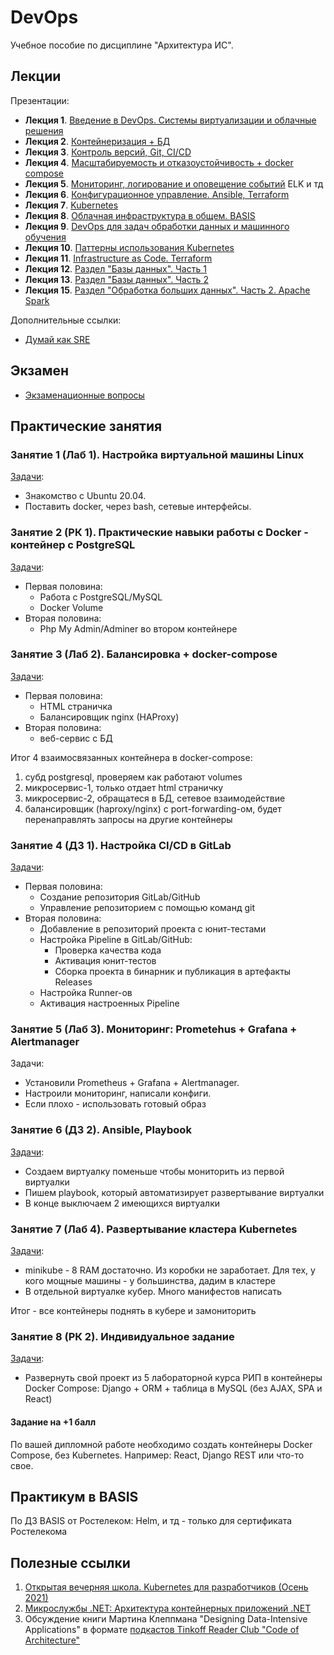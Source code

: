 # DevOps

Учебное пособие по дисциплине "Архитектура ИС".

## Лекции
Презентации:

* **Лекция 1**. [Введение в DevOps. Системы виртуализации и облачные решения](Лекции/Лекция1/АРЭПО-Л1-П.pdf) 
* **Лекция 2**. [Контейнеризация + БД](Лекции/Лекция2/L2.pptx) 
* **Лекция 3**. [Контроль версий, Git, CI/CD](Лекции/Лекция3/Git_dlya_samykh_malenkikh.pdf) 
* **Лекция 4**. [Масштабируемость и отказоустойчивость + docker compose](Лекции/Лекция4/Лекция_4_Масштабируемость_и_отказоустойчивость.pdf) 
* **Лекция 5**. [Мониторинг, логирование и оповещение событий](Лекции/Лекция5/L5.pptx) 
ELK и тд
* **Лекция 6**. [Конфигурационное управление. Ansible, Terraform](Лекции/Лекция6/Лекция_6_ИТ_инфраструктура_Конфигурационное_управление.pdf) 
* **Лекция 7**. [Kubernetes](Лекции/Лекция7/Kubernetes_L7.pptx)
* **Лекция 8**. [Облачная инфраструктура в общем. BASIS](Лекции/Лекция8/L8.pptx) 
* **Лекция 9**. [DevOps для задач  обработки данных и машинного обучения](Лекции/Лекция9/mlops.pdf) 
* **Лекция 10**. [Паттерны использования Kubernetes](Лекции/Лекция10/L10.pptx) 
* **Лекция 11**. [Infrastructure as Code. Terraform](Лекции/Лекция11/Лекция_Terraform.pdf) 
* **Лекция 12**. [Раздел "Базы данных". Часть 1](Лекции/Лекция12/АРЭ%20-%20раздел%20БД%20лекция%201.pdf) 
* **Лекция 13**. [Раздел "Базы данных". Часть 2](Лекции/Лекция13/АРЭ%20-%20раздел%20БД%20лекция%202.pdf) 
* **Лекция 15**. [Раздел "Обработка больших данных". Часть 2. Apache Spark](Лекции/Лекция15/Spark_1.pdf) 

Дополнительные ссылки:

* [Думай как SRE](Лекции/Лекция1/Думай%20как%20SRE%20(simple).pdf)

## Экзамен

* [Экзаменационные вопросы](exam.md)

## Практические занятия

### Занятие 1 (Лаб 1). Настройка виртуальной машины Linux


[Задачи](Лабы/Лаб1/L1.pdf):

* Знакомство с Ubuntu 20.04.
* Поставить docker, через bash, сетевые интерфейсы.

### Занятие 2 (РК 1). Практические навыки работы с Docker - контейнер с PostgreSQL


[Задачи](Лабы/Лаб2/L2.md):

* Первая половина:
  * Работа с PostgreSQL/MySQL
  * Docker Volume
* Вторая половина:
  * Php My Admin/Adminer во втором контейнере

### Занятие 3 (Лаб 2). Балансировка + docker-compose


[Задачи](Лабы/Лаб3/README.MD):

* Первая половина:
  * HTML страничка
  * Балансировщик nginx (HAProxy)
* Вторая половина:
  * веб-сервис с БД

Итог 4 взаимосвязанных контейнера в docker-compose:

1. субд postgresql, проверяем как работают volumes
2. микросервис-1, только отдает html страничку
3. микросервис-2, обращатеся в БД, сетевое взаимодействие
4. балансировщик (haproxy/nginx) с port-forwarding-ом, будет перенаправлять запросы на другие контейнеры

### Занятие 4 (ДЗ 1). Настройка CI/CD в GitLab


[Задачи](Лабы/Лаб4/README.md):

* Первая половина:
  * Создание репозитория GitLab/GitHub
  * Управление репозиторием с помощью команд git
* Вторая половина:
  * Добавление в репозиторий проекта с юнит-тестами
  * Настройка Pipeline в GitLab/GitHub:
    * Проверка качества кода
    * Активация юнит-тестов
    * Сборка проекта в бинарник и публикация в артефакты Releases
  * Настройка Runner-ов
  * Активация настроенных Pipeline

### Занятие 5 (Лаб 3). Мониторинг: Prometehus + Grafana + Alertmanager

Задачи:

* Установили Prometheus + Grafana + Alertmanager.
* Настроили мониторинг, написали конфиги.
* Если плохо - использовать готовый образ

### Занятие 6 (ДЗ 2). Ansible, Playbook


[Задачи](Лабы/Лаб6/README.MD):

* Создаем виртуалку поменьше чтобы мониторить из первой виртуалки
* Пишем playbook, который автоматизирует развертывание виртуалки
* В конце выключаем 2 имеющихся виртуалки

### Занятие 7 (Лаб 4). Развертывание кластера Kubernetes


[Задачи](Лабы/Лаб7/README.md):

* minikube - 8 RAM достаточно. Из коробки не заработает. Для тех, у кого мощные машины - у большинства, дадим в кластере
* В отдельной виртуалке кубер. Много манифестов написать

Итог - все контейнеры поднять в кубере и замониторить

### Занятие 8 (РК 2). Индивидуальное задание

[Задачи](Лабы/Лаб8/README.md):

* Развернуть свой проект из 5 лабораторной курса РИП в контейнеры Docker Compose: Django + ORM + таблица в MySQL (без AJAX, SPA и React)

#### Задание на +1 балл

По вашей дипломной работе необходимо создать контейнеры Docker Compose, без Kubernetes. Например: React, Django REST или что-то свое.

## Практикум в BASIS

По ДЗ BASIS от Ростелеком: Helm, и тд - только для сертификата Ростелекома

## Полезные ссылки

1. [Открытая вечерняя школа. Kubernetes для разработчиков (Осень 2021)](https://www.youtube.com/playlist?list=PL8D2P0ruohOBSA_CDqJLflJ8FLJNe26K-)
2. [Микрослужбы .NET: Архитектура контейнерных приложений .NET](https://learn.microsoft.com/ru-ru/dotnet/architecture/microservices/)
3. Обсуждение книги Мартина Клеппмана "Designing Data-Intensive Applications" в формате [подкастов Tinkoff Reader Club "Code of Architecture"](https://www.youtube.com/playlist?list=PLLrf_044z4JpIlGkIDn6sdBstsTkKMXU6)
